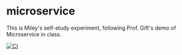 # microservice

This is Miley's self-study experiment, following Prof. Gift's demo of Microservice in class. 


[![CI](https://github.com/miley-wangrx/microservice/actions/workflows/main.yml/badge.svg)](https://github.com/miley-wangrx/microservice/actions/workflows/main.yml)
